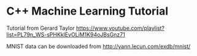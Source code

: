 # C++ Machine Learning Tutorial

Tutorial from Gerard Taylor https://www.youtube.com/playlist?list=PL79n_WS-sPHKklEvOLiM1K94oJBsGnz71

MNIST data can be downloaded from http://yann.lecun.com/exdb/mnist/